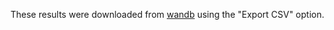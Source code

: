 These results were downloaded from [wandb](https://wandb.ai/augmorph?shareProfileType=copy) using the "Export CSV" option.
